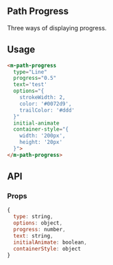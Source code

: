 ## Path Progress

Three ways of displaying progress.

## Usage

```html
<m-path-progress 
  type="Line" 
  progress="0.5" 
  text='test' 
  options="{
    strokeWidth: 2,
    color: '#0072d9',
    trailColor: '#ddd'
  }"
  initial-animate 
  container-style="{
    width: '200px',
    height: '20px'
  }">
</m-path-progress>
```

## API

### Props

```jsx
{
  type: string,
  options: object,
  progress: number,
  text: string,
  initialAnimate: boolean,
  containerStyle: object
}
```